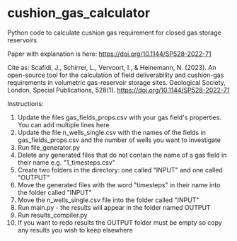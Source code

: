 # cushion_gas_calculator
Python code to calculate cushion gas requirement for closed gas storage reservoirs

Paper with explanation is here: https://doi.org/10.1144/SP528-2022-71

Cite as: Scafidi, J., Schirrer, L., Vervoort, I., &#38; Heinemann, N. (2023). An open-source tool for the calculation of field deliverability and cushion-gas requirements in volumetric gas-reservoir storage sites. Geological Society, London, Special Publications, 528(1). https://doi.org/10.1144/SP528-2022-71

Instructions:

1. Update the files gas_fields_props.csv with your gas field's properties. You can add multiple lines here
2. Update the file n_wells_single.csv with the names of the fields in gas_fields_props.csv and the number of wells you want to investigate
3. Run file_generator.py
4. Delete any generated files that do not contain the name of a gas field in their name e.g. "1_timesteps.csv"
5. Create two folders in the directory: one called "INPUT" and one called "OUTPUT"
6. Move the generated files with the word "timesteps" in their name into the folder called "INPUT"
7. Move the n_wells_single.csv file into the folder called "INPUT"
8. Run main.py - the results will appear in the folder named OUTPUT
9. Run results_compiler.py
10. If you want to redo results the OUTPUT folder must be empty so copy any results you wish to keep elsewhere
